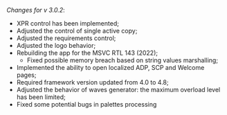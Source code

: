_Changes for v 3.0.2_:
- XPR control has been implemented;
- Adjusted the control of single active copy;
- Adjusted the requirements control;
- Adjusted the logo behavior;
- Rebuilding the app for the MSVC RTL 143 (2022);
    - Fixed possible memory breach based on string values marshalling;
- Implemented the ability to open localized ADP, SCP and Welcome pages;
- Required framework version updated from 4.0 to 4.8;
- Adjusted the behavior of waves generator: the maximum overload level has been limited;
- Fixed some potential bugs in palettes processing

